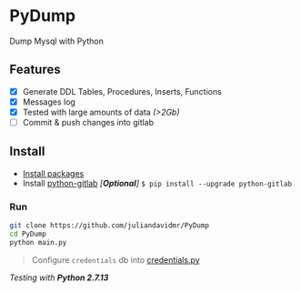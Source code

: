 # PyDump
Dump Mysql with Python

## Features
- [x] Generate DDL Tables, Procedures, Inserts, Functions
- [x] Messages log
- [x] Tested with large amounts of data _(>2Gb)_
- [ ] Commit & push changes into gitlab

## Install
- [Install packages](https://pythonspot.com/en/mysql-with-python/)
- Install [python-gitlab](http://python-gitlab.readthedocs.io/en/stable/install.html) _[**Optional**]_
`$ pip install --upgrade python-gitlab`


### Run
```bash
git clone https://github.com/juliandavidmr/PyDump
cd PyDump
python main.py
```

> Configure `credentials` db into [credentials.py](./credentials.py)

_Testing with **Python 2.7.13**_